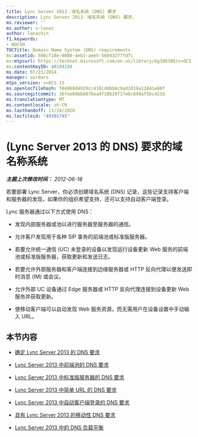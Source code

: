 ```yaml
---
title: Lync Server 2013：域名系统 (DNS) 要求
description: Lync Server 2013：域名系统 (DNS) 要求。
ms.reviewer: ''
ms.author: v-lanac
author: lanachin
f1.keywords:
- NOCSH
TOCTitle: Domain Name System (DNS) requirements
ms:assetid: 586cf18e-0080-4eb1-aee5-56843277fdfc
ms:mtpsurl: https://technet.microsoft.com/en-us/library/Gg398386(v=OCS.15)
ms:contentKeyID: 48184194
ms.date: 07/23/2014
manager: serdars
mtps_version: v=OCS.15
ms.openlocfilehash: f84868d4929cc410cddbb6c9ad2019a12841e80f
ms.sourcegitcommit: 36fee89bb887bea4f18b19f17a8c69daf5bc423d
ms.translationtype: MT
ms.contentlocale: zh-CN
ms.lasthandoff: 11/24/2020
ms.locfileid: "49391745"
---
```

# <a name="domain-name-system-dns-requirements-for-lync-server-2013"></a> (Lync Server 2013 的 DNS) 要求的域名称系统

<div data-xmlns="http://www.w3.org/1999/xhtml">

<div class="topic" data-xmlns="http://www.w3.org/1999/xhtml" data-msxsl="urn:schemas-microsoft-com:xslt" data-cs="https://msdn.microsoft.com/">

<div data-asp="https://msdn2.microsoft.com/asp">



</div>

<div id="mainSection">

<div id="mainBody">

<span> </span>

_**主题上次修改时间：** 2012-06-18_

若要部署 Lync Server，你必须创建域名系统 (DNS) 记录，这些记录支持客户端和服务器的发现，如果你的组织希望支持，还可以支持自动客户端登录。

Lync 服务器通过以下方式使用 DNS：

  - 发现内部服务器或池以进行服务器至服务器的通信。

  - 允许客户发现用于各种 SIP 事务的前端池或标准版服务器。

  - 若要允许统一通信 (UC) 未登录的设备以发现运行设备更新 Web 服务的前端池或标准版服务器，获取更新和发送日志。

  - 若要允许外部服务器和客户端连接到边缘服务器或 HTTP 反向代理以便发送即时消息 (IM) 或会议。

  - 允许外部 UC 设备通过 Edge 服务器或 HTTP 反向代理连接到设备更新 Web 服务并获取更新。

  - 使移动客户端可以自动发现 Web 服务资源，而无需用户在设备设置中手动输入 URL。

<div>

## <a name="in-this-section"></a>本节内容

  - [确定 Lync Server 2013 的 DNS 要求](lync-server-2013-determine-dns-requirements.md)

  - [Lync Server 2013 中前端池的 DNS 要求](lync-server-2013-dns-requirements-for-front-end-pools.md)

  - [Lync Server 2013 中标准版服务器的 DNS 要求](lync-server-2013-dns-requirements-for-standard-edition-servers.md)

  - [Lync Server 2013 中简单 URL 的 DNS 要求](lync-server-2013-dns-requirements-for-simple-urls.md)

  - [Lync Server 2013 中自动客户端登录的 DNS 要求](lync-server-2013-dns-requirements-for-automatic-client-sign-in.md)

  - [具有 Lync Server 2013 的移动性 DNS 要求](lync-server-2013-dns-requirements-for-mobility.md)

  - [Lync Server 2013 中的 DNS 负载平衡](lync-server-2013-dns-load-balancing.md)

</div>

</div>

<span> </span>

</div>

</div>

</div>

